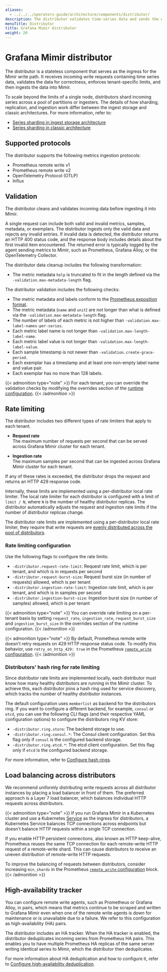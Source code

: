 ```yaml
---
aliases:
  - ../../../operators-guide/architecture/components/distributor/
description: The distributor validates time-series data and sends the data to ingesters.
menuTitle: Distributor
title: Grafana Mimir distributor
weight: 20
---
```


<!-- Note: This topic is mounted in the GEM documentation. Ensure that all updates are also applicable to GEM. -->

# Grafana Mimir distributor

The distributor is a stateless component that serves as the ingress for the Mimir write path.
It receives incoming write requests containing time series data, validates the data for correctness, enforces tenant-specific limits, and then ingests the data into Mimir.

To scale beyond the limits of a single node, distributors shard incoming series across a pool of partitions or ingesters.
The details of how sharding, replication, and ingestion work differ between the ingest storage and classic architectures.
For more information, refer to:

- [Series sharding in ingest storage architecture](https://grafana.com/docs/mimir/<MIMIR_VERSION>/references/architecture/hash-ring/#series-sharding-in-ingest-storage-architecture)
- [Series sharding in classic architecture](https://grafana.com/docs/mimir/<MIMIR_VERSION>/references/architecture/hash-ring/#series-sharding-in-classic-architecture)

## Supported protocols

The distributor supports the following metrics ingestion protocols:

- Prometheus remote write v1
- Prometheus remote write v2
- OpenTelemetry Protocol (OTLP)
- Influx

## Validation

The distributor cleans and validates incoming data before ingesting it into Mimir.

A single request can include both valid and invalid metrics, samples, metadata, or exemplars.
The distributor ingests only the valid data and rejects any invalid entries.
If invalid data is detected, the distributor returns an HTTP 400 status code, and the response body includes details about the first invalid item encountered.
The returned error is typically logged by the agent sending metrics to Mimir, such as Prometheus, Grafana Alloy, or the OpenTelemetry Collector.

The distributor data cleanup includes the following transformation:

- The metric metadata `help` is truncated to fit in the length defined via the `-validation.max-metadata-length` flag.

The distributor validation includes the following checks:

- The metric metadata and labels conform to the [Prometheus exposition format](https://prometheus.io/docs/concepts/data_model/).
- The metric metadata (`name` and `unit`) are not longer than what is defined via the `-validation.max-metadata-length` flag.
- The number of labels of each metric is not higher than `-validation.max-label-names-per-series`.
- Each metric label name is not longer than `-validation.max-length-label-name`.
- Each metric label value is not longer than `-validation.max-length-label-value`.
- Each sample timestamp is not newer than `-validation.create-grace-period`.
- Each exemplar has a timestamp and at least one non-empty label name and value pair.
- Each exemplar has no more than 128 labels.

{{< admonition type="note" >}}
For each tenant, you can override the validation checks by modifying the overrides section of the [runtime configuration](https://grafana.com/docs/mimir/<MIMIR_VERSION>/configure/about-runtime-configuration/).
{{< /admonition >}}

## Rate limiting

The distributor includes two different types of rate limiters that apply to each tenant.

- **Request rate**<br />
  The maximum number of requests per second that can be served across Grafana Mimir cluster for each tenant.

- **Ingestion rate**<br />
  The maximum samples per second that can be ingested across Grafana Mimir cluster for each tenant.

If any of these rates is exceeded, the distributor drops the request and returns an HTTP 429 response code.

Internally, these limits are implemented using a per-distributor local rate limiter.
The local rate limiter for each distributor is configured with a limit of `limit / N`, where `N` is the number of healthy distributor replicas.
The distributor automatically adjusts the request and ingestion rate limits if the number of distributor replicas change.

The distributor rate limits are implemented using a per-distributor local rate limiter, they require that write requests are [evenly distributed across the pool of distributors](#load-balancing-across-distributors).

### Rate limiting configuration

Use the following flags to configure the rate limits:

- `-distributor.request-rate-limit`: Request rate limit, which is per tenant, and which is in requests per second
- `-distributor.request-burst-size`: Request burst size (in number of requests) allowed, which is per tenant
- `-distributor.ingestion-rate-limit`: Ingestion rate limit, which is per tenant, and which is in samples per second
- `-distributor.ingestion-burst-size`: Ingestion burst size (in number of samples) allowed, which is per tenant

{{< admonition type="note" >}}
You can override rate limiting on a per-tenant basis by setting `request_rate`, `ingestion_rate`, `request_burst_size` and `ingestion_burst_size` in the overrides section of the runtime configuration.
{{< /admonition >}}

{{< admonition type="note" >}}
By default, Prometheus remote write doesn't retry requests on 429 HTTP response status code. To modify this behavior, use `retry_on_http_429: true` in the Prometheus [`remote_write` configuration](https://prometheus.io/docs/prometheus/latest/configuration/configuration/#remote_write).
{{< /admonition >}}

### Distributors' hash ring for rate limiting

Since distributor rate limits are implemented locally, each distributor must know how many healthy distributors are running in the Mimir cluster.
To achieve this, each distributor joins a hash ring used for service discovery, which tracks the number of healthy distributor instances.

The default configuration uses `memberlist` as backend for the distributors ring.
If you want to configure a different backend, for example, `consul` or `etcd`, you can use the following CLI flags (and their respective YAML configuration options) to configure the distributors ring KV store:

- `-distributor.ring.store`: The backend storage to use.
- `-distributor.ring.consul.*`: The Consul client configuration. Set this flag only if `consul` is the configured backend storage.
- `-distributor.ring.etcd.*`: The etcd client configuration. Set this flag only if `etcd` is the configured backend storage.

For more information, refer to [Configure hash rings](https://grafana.com/docs/mimir/<MIMIR_VERSION>/configure/configure-hash-rings/).

## Load balancing across distributors

We recommend uniformly distributing write requests across all distributor instances by placing a load balancer in front of them.
The preferred approach is a Layer 7 load balancer, which balances individual HTTP requests across distributors.

{{< admonition type="note" >}}
If you run Grafana Mimir in a Kubernetes cluster and use a Kubernetes [Service](https://kubernetes.io/docs/concepts/services-networking/service/) as the ingress for distributors, a Kubernetes Service balances TCP connections across endpoints but doesn't balance HTTP requests within a single TCP connection.

If you enable HTTP persistent connections, also known as HTTP keep-alive, Prometheus reuses the same TCP connection for each remote-write HTTP request of a remote-write shard.
This can cause distributors to receive an uneven distribution of remote-write HTTP requests.

To improve the balancing of requests between distributors, consider increasing `min_shards` in the Prometheus [`remote_write` configuration](https://prometheus.io/docs/prometheus/latest/configuration/configuration/#remote_write) block.
{{< /admonition >}}

## High-availability tracker

You can configure remote write agents, such as Prometheus or Grafana Alloy, in pairs, which means that metrics continue to be scraped and written to Grafana Mimir even when one of the remote write agents is down for maintenance or is unavailable due to a failure.
We refer to this configuration as high-availability (HA) pairs.

The distributor includes an HA tracker.
When the HA tracker is enabled, the distributor deduplicates incoming series from Prometheus HA pairs.
This enables you to have multiple Prometheus HA replicas of the same server writing identical series to Mimir, which the distributor then deduplicates.

For more information about HA deduplication and how to configure it, refer to [Configure high-availability deduplication](https://grafana.com/docs/mimir/<MIMIR_VERSION>/configure/configure-high-availability-deduplication/).
